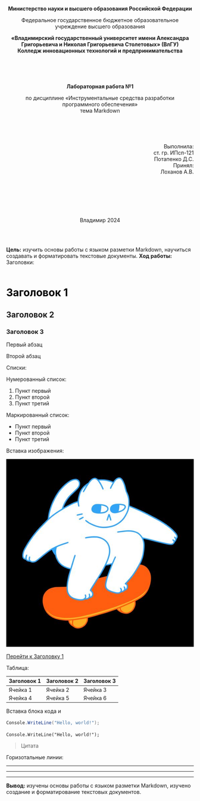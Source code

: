 **<p align="center">Министерство науки и высшего образования Российской Федерации</p>**

<p align="center">Федеральное государственное бюджетное образовательное учреждение высшего образования</p>

**<p align="center">«Владимирский государственный университет имени Александра Григорьевича и Николая Григорьевича Столетовых»
(ВлГУ)<br>Колледж инновационных технологий и предпринимательства</p>**

<br>
<br>
<br>

**<p align="center">Лабораторная работа №1</p>**
<p align="center">по дисциплине «Инструментальные средства разработки программного обеспечения»
<br>тема Markdown</p>

<br>
<br>
<br>

<p align="right">Выполнила:<br>
ст. гр. ИПсп-121<br>
Потапенко Д.С.<br>
Принял:<br>
Лоханов А.В.</p>
<br>
<br>
<br>
<br>
<br>

<p align="center">Владимир 2024</p>
<br>
<br>

**Цель:** изучить основы работы с языком разметки Markdown, научиться создавать и форматировать текстовые документы.
**Ход работы:**<br>
Заголовки:<br><br>

# <a id="title1"> <span style="color:black">Заголовок 1</a>
## Заголовок 2
### Заголовок 3

Первый абзац

Второй абзац

Списки:


Нумерованный список:
1. Пункт первый
2. Пункт второй
3. Пункт третий
   
Маркированный список:
- Пункт первый
- Пункт второй
- Пункт третий

Вставка изображения:

![Текст описания](/lab1_1.jpg)

[Перейти к Заголовку 1](#title1)

Таблица:

| Заголовок 1 | Заголовок 2| Заголовок 3|
| ----------- | -----------|------------|
| Ячейка 1    | Ячейка 2   |Ячейка 3    |
| Ячейка 4    | Ячейка 5   |Ячейка 6    |

Вставка блока кода и 

```C#
Console.WriteLine("Hello, world!");
```

`Console.WriteLine("Hello, world!");`

> Цитата

Горизотальные линии:
___
***
---

**Вывод:** изучены основы работы с языком разметки Markdown, изучено создание и форматирование текстовых документов.<br>
